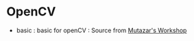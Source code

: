 # OpenCV

- basic : basic for openCV :
Source from  [Mutazar's Workshop](https://www.youtube.com/watch?v=CJXIjApHYVs&list=PLMoSUbG1Q_r_sc0x7ndCsqdIkL7dwrmNF&index=1)

